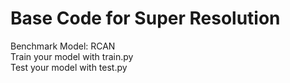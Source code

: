 # Base Code for Super Resolution

Benchmark Model: RCAN<br/>
Train your model with train.py<br/>
Test your model with test.py
